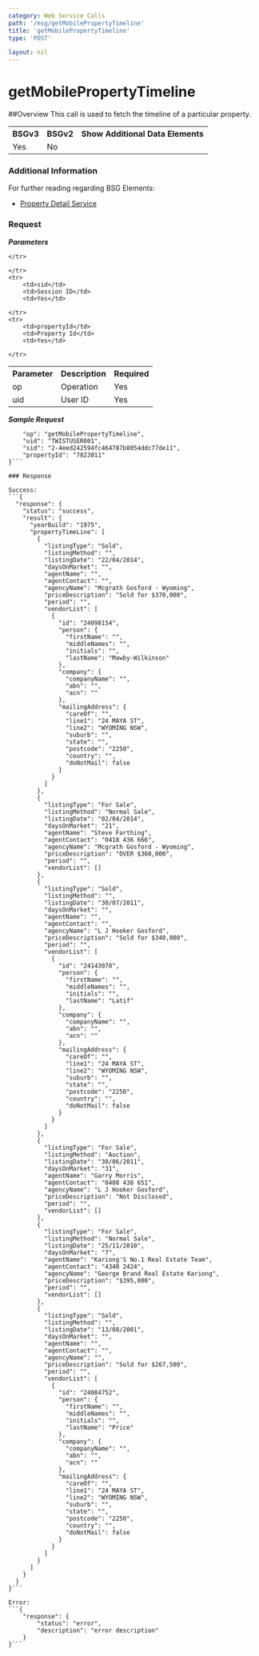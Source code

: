 ```yaml
---
category: Web Service Calls
path: '/msg/getMobilePropertyTimeline'
title: 'getMobilePropertyTimeline'
type: 'POST'

layout: nil
---
```


# getMobilePropertyTimeline

##Overview
This call is used to fetch the timeline of a particular property.

<table>
	<tbody>
	<tr>
		<th>BSGv3</th>
		<th>BSGv2</th>
		<th>Show Additional Data Elements</th>
	</tr>
	<tr>
		<td>Yes</td>
		<td>No</td>
		<td></td>
	</tr>

</tbody>
</table>

### Additional Information

For further reading regarding BSG Elements: 

* [Property Detail Service](http://confluence.rpdata.local/display/BA/Property+Detail+Service)

### Request

***Parameters***

<table>
	<tbody>
	<tr>
		<th>Parameter</th>
        <th>Description</th>
        <th>Required</th>
		
	</tr>
  <tr>
    <td>op</td>
        <td>Operation</td>
        <td>Yes</td>
    
  </tr>
	<tr>
		<td>uid</td>
        <td>User ID</td>
        <td>Yes</td>
		
	</tr>
	<tr>
		<td>sid</td>
        <td>Session ID</td>
        <td>Yes</td>
		
	</tr>
	<tr>
		<td>propertyId</td>
		<td>Property Id</td>
        <td>Yes</td>
        
	</tr>
</tbody>
</table>

***Sample Request***
```{
    "op": "getMobilePropertyTimeline",
    "uid": "TWISTUSER001",
    "sid": "2-4eed242594fc464787b8054ddc77de11",
    "propertyId": "7823011"
}```

### Response

Success:
```{
  "response": {
    "status": "success",
    "result": {
      "yearBuild": "1975",
      "propertyTimeLine": [
        {
          "listingType": "Sold",
          "listingMethod": "",
          "listingDate": "22/04/2014",
          "daysOnMarket": "",
          "agentName": "",
          "agentContact": "",
          "agencyName": "Mcgrath Gosford - Wyoming",
          "priceDescription": "Sold for $370,000",
          "period": "",
          "vendorList": [
            {
              "id": "24098154",
              "person": {
                "firstName": "",
                "middleNames": "",
                "initials": "",
                "lastName": "Mawby-Wilkinson"
              },
              "company": {
                "companyName": "",
                "abn": "",
                "acn": ""
              },
              "mailingAddress": {
                "careOf": "",
                "line1": "24 MAYA ST",
                "line2": "WYOMING NSW",
                "suburb": "",
                "state": "",
                "postcode": "2250",
                "country": "",
                "doNotMail": false
              }
            }
          ]
        },
        {
          "listingType": "For Sale",
          "listingMethod": "Normal Sale",
          "listingDate": "02/04/2014",
          "daysOnMarket": "21",
          "agentName": "Steve Farthing",
          "agentContact": "0418 436 666",
          "agencyName": "Mcgrath Gosford - Wyoming",
          "priceDescription": "OVER $360,000",
          "period": "",
          "vendorList": []
        },
        {
          "listingType": "Sold",
          "listingMethod": "",
          "listingDate": "30/07/2011",
          "daysOnMarket": "",
          "agentName": "",
          "agentContact": "",
          "agencyName": "L J Hooker Gosford",
          "priceDescription": "Sold for $340,000",
          "period": "",
          "vendorList": [
            {
              "id": "24143078",
              "person": {
                "firstName": "",
                "middleNames": "",
                "initials": "",
                "lastName": "Latif"
              },
              "company": {
                "companyName": "",
                "abn": "",
                "acn": ""
              },
              "mailingAddress": {
                "careOf": "",
                "line1": "24 MAYA ST",
                "line2": "WYOMING NSW",
                "suburb": "",
                "state": "",
                "postcode": "2250",
                "country": "",
                "doNotMail": false
              }
            }
          ]
        },
        {
          "listingType": "For Sale",
          "listingMethod": "Auction",
          "listingDate": "30/06/2011",
          "daysOnMarket": "31",
          "agentName": "Garry Morris",
          "agentContact": "0408 438 651",
          "agencyName": "L J Hooker Gosford",
          "priceDescription": "Not Disclosed",
          "period": "",
          "vendorList": []
        },
        {
          "listingType": "For Sale",
          "listingMethod": "Normal Sale",
          "listingDate": "25/11/2010",
          "daysOnMarket": "7",
          "agentName": "Kariong'S No.1 Real Estate Team",
          "agentContact": "4340 2424",
          "agencyName": "George Brand Real Estate Kariong",
          "priceDescription": "$395,000",
          "period": "",
          "vendorList": []
        },
        {
          "listingType": "Sold",
          "listingMethod": "",
          "listingDate": "13/08/2001",
          "daysOnMarket": "",
          "agentName": "",
          "agentContact": "",
          "agencyName": "",
          "priceDescription": "Sold for $267,500",
          "period": "",
          "vendorList": [
            {
              "id": "24084752",
              "person": {
                "firstName": "",
                "middleNames": "",
                "initials": "",
                "lastName": "Price"
              },
              "company": {
                "companyName": "",
                "abn": "",
                "acn": ""
              },
              "mailingAddress": {
                "careOf": "",
                "line1": "24 MAYA ST",
                "line2": "WYOMING NSW",
                "suburb": "",
                "state": "",
                "postcode": "2250",
                "country": "",
                "doNotMail": false
              }
            }
          ]
        }
      ]
    }
  }
}```

Error:
```{
    "response": {
        "status": "error",
        "description": "error description"
    }
}```